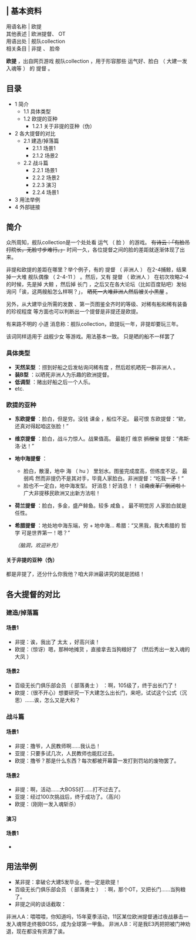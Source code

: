 |  **基本资料**  
---  
用语名称  |  欧提   
其他表述  |  欧洲提督、  OT   
用语出处  |  舰队collection   
相关条目  |  非提  、  脸帝   
  
**欧提** ，出自网页游戏  舰队collection  ，用于形容那些  运气好、脸白  （  大建一发入魂等  ）  的  提督  。

##  目录

  * 1  简介 
    * 1.1  具体类型 
    * 1.2  欧提的亚种 
      * 1.2.1  关于非提的亚种（伪） 
  * 2  各大提督的对比 
    * 2.1  建造/掉落篇 
      * 2.1.1  场景1 
      * 2.1.2  场景2 
    * 2.2  战斗篇 
      * 2.2.1  场景1 
      * 2.2.2  场景2 
      * 2.2.3  演习 
      * 2.2.4  场景1 
  * 3  用法举例 
  * 4  外部链接 

##  简介

众所周知，舰队collection是一个处处看  运气  （  脸  ）  的游戏。 ~~有诗云：「有脸吊打院长，无脸寸步难行。」~~
时间一久，各位提督之间的脸的差距就逐渐体现了出来。

非提和欧提的差距在哪里？举个例子，有的  提督  （  非洲人  ）  在2-4捕鲸，结果掉一大堆  舰队偶像  （  2-4-11  ）  。然后，又有
提督  （  欧洲人  ）  在初次攻略2-4的时候，先是掉  大鲸  ，然后掉  长门
，之后又在各大论坛（比如百度贴吧）发帖询问「诶，这两艘船怎么样啊？」， ~~晒死一大堆非洲人然后被关小黑屋~~ 。

另外，从大建毕业所需的发数  、第一页图鉴全齐时的等级、对稀有船和稀有装备的珍视程度  等方面也可以判断出一个提督是非提还是欧提。

有来路不明的  小道  消息称：舰队collection，欧提玩一年，非提却要玩三年。

该词同样适用于  战舰少女  等游戏。用法基本一致。  只是晒的船不一样罢了

###  具体类型

  * **天然呆型** ：捞到好船之后发帖询问稀有度  ，然后趁机晒死一群非洲人  。 
  * **装B型** ：以晒死非洲人为乐趣的欧洲提督。 
  * **低调型** ：赌出好船之后一个人乐。 
  * etc. 

###  欧提的亚种

  * **东欧提督** ：脸白，但是穷。没钱  课金  ，船位不足。  最可恨  东欧提督：“欸，还真对得起咱这张脸！” 
  * **维京提督** ：脸白，战斗力惊人。战果值高。  最能打  维京 ~~抓根宝~~ 提督：“弗斯·洛·达！” 
  * **地中海提督** ： 
    * 脸白，散漫，地中  海  （  hu  ）  里划水。图鉴完成度高，但练度不足。  最弱鸡  然而非提仍不是其对手，毕竟人家脸白。非洲提督：“吃我一矛！” 
    * 脸也不一定白，地中海发型。  好消息！好消息！！ ~~江南皮革厂倒闭啦！~~ 广大非提移民欧洲又出新方法啦！ 
  * **荷兰提督** ：脸白，多金，盛产鲱鱼。较多  咸鱼  。  最不明觉厉  人家脸白就是任性。 
  * **希腊提督** ：地处地中海东端，穷 + 地中海...  希腊：“又黑我，我大希腊的  哲学  可是世界第一！嗯？” 

     _（脑洞，欢迎补充）_

####  关于非提的亚种（伪）

都是非提了，还分什么你我他？咱大非洲最讲究的就是团结！

##  各大提督的对比

###  建造/掉落篇

####  场景1

  * 非提：诶，我出了  太太  ，好高兴诶！ 
  * 欧提：（惊讶）嗯，那种地摊货  ，直接拿去当狗粮好了  （然后秀出一发入魂的  大凤  ） 

####  场景2

  * 百级无长门俱乐部会员  （  部落勇士  ）  ：啊，105级了，终于出长门了！ 
  * 欧提：（很不开心）想要研究一下大建怎么出长门，来吧，试试这个公式（沉思）……诶，怎么又是大和？ 

###  战斗篇

####  场景1

  * 非提：撸爷，人民教师啊……我认怂！ 
  * 亚提：只要多试几次，人民教师也能肛过去。 
  * 欧提：撸爷？那是什么东西？每次都被开幕雷一发打到罚站的废物罢了。 

####  场景2

  * 非提：啊，活动……大BOSS打……打不过去了。 
  * 亚提：经过100次挑战后，终于成功了。（高兴） 
  * 欧提：（刚刚一发入魂斩杀） 

####  演习

####  场景1

  * 

##  用法举例

  * 某非提：拿破仑大建5发毕业，他一定是欧提！ 
  * 百级无长门俱乐部会员  （  部落勇士  ）  ：啊，那个OT，又把长门……当狗粮了。 
  * 非提之间的谈话截取： 

非洲人A：喂喂喂，你知道吗，15年夏季活动，11区某位欧洲提督通过夜战暴击一发入魂带走终极BOSS，成为全球第一甲鱼。
非洲人B：可是我E3丙把把被门神劝退，现在都没有资源了诶。
